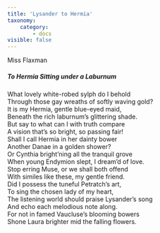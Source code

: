 ```yaml
---
title: 'Lysander to Hermia'
taxonomy:
    category:
        - docs
visible: false
---
```


<div class="author">Miss Flaxman</div>

##### To Hermia Sitting under a Laburnum

What lovely white-robed sylph do I behold  
Through those gay wreaths of softly waving gold?  
It is my Hermia, gentle blue-eyed maid,  
Beneath the rich laburnum’s glittering shade.  
But say to what can I with truth compare  
A vision that’s so bright, so passing fair!  
Shall I call Hermia in her dainty bower  
Another Danae in a golden shower?  
Or Cynthia bright’ning all the tranquil grove  
When young Endymion slept, I dream’d of love.  
Stop erring Muse, or we shall both offend  
With similes like these, my gentle friend.  
Did I possess the tuneful Petratch’s art,  
To sing the chosen lady of my heart,  
The listening world should praise Lysander’s song  
And echo each melodious note along.  
For not in famed Vaucluse’s blooming bowers  
Shone Laura brighter mid the falling flowers.
